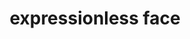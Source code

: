 ---
layout: smileys&emotion
title: expressionless face
emoji: expressionless_face
permalink: 😑.html
---